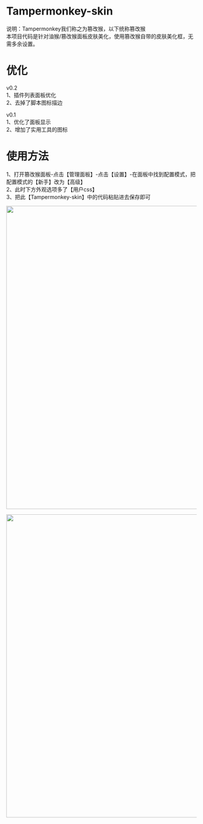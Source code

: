 # Tampermonkey-skin
说明：Tampermonkey我们称之为篡改猴，以下统称篡改猴<br/>
本项目代码是针对油猴/篡改猴面板皮肤美化，使用篡改猴自带的皮肤美化框，无需多余设置。<br/>

# 优化
v0.2<br/>
1、插件列表面板优化<br/>
2、去掉了脚本图标描边<br/>

v0.1<br/>
1、优化了面板显示<br/>
2、增加了实用工具的图标<br/>

# 使用方法

1、打开篡改猴面板-点击【管理面板】-点击【设置】-在面板中找到配置模式，把配置模式的【新手】改为【高级】<br/>
2、此时下方外观选项多了【用户css】<br/>
3、把此【Tampermonkey-skin】中的代码粘贴进去保存即可<br/>

<img width="800px"  src="https://github.com/user-attachments/assets/be40f45c-52e7-4178-b423-3393249ceff8"/><br />

<img width="800px"  src="https://github.com/user-attachments/assets/2ba89612-2bb8-4354-88e8-b5070cd64c9e"/><br />


